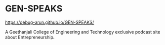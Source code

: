 # GEN-SPEAKS 
https://debug-arun.github.io/GEN-SPEAKS/


A Geethanjali College of Engineering and Technology exclusive podcast site about Entrepreneurship.

